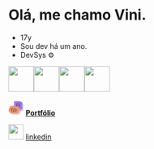 # Olá, me chamo Vini.

- 17y
- Sou dev há um ano.
- DevSys ⚙️

<img loading='lazy' width='50' height='50' src="https://cdn.jsdelivr.net/gh/devicons/devicon/icons/javascript/javascript-original.svg" /><img loading='lazy' width='50' height='50' src="https://cdn.jsdelivr.net/gh/devicons/devicon/icons/python/python-original.svg" /><img loading='lazy' width='50' height='50' src="https://cdn.jsdelivr.net/gh/devicons/devicon/icons/cplusplus/cplusplus-original.svg" /><img width='50' height='50' src="https://cdn.jsdelivr.net/gh/devicons/devicon/icons/java/java-original.svg" />

<img width='30' height='30' src="logo.svg"> <strong>[Portfólio](https://port-1wzw.onrender.com)</strong>

<img width='30' height='30' src="https://cdn.jsdelivr.net/gh/devicons/devicon/icons/linkedin/linkedin-original.svg" />  [linkedin](https://www.linkedin.com/in/vinicius-gabriel-639869297/)




          

          
